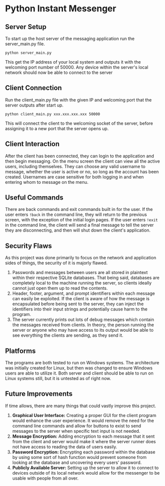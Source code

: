 Python Instant Messenger
=======================
Server Setup
------------
To start up the host server of the messaging application run the server_main.py file.
```
python server_main.py
```
This get the IP address of your local system and outputs it with the welcoming port number of 50000. Any device within the server's local network should now be able to connect to the server

Client Connection
-----------------
Run the client_main.py file with the given IP and welcoming port that the server outputs after start up.
```
python client_main.py xxx.xxx.xxx.xxx 50000
```
This will connect the client to the welcoming socket of the server, before assigning it to a new port that the server opens up.

Client Interaction
------------------
After the client has been connected, they can login to the application and then begin messaging. On the menu screen the client can view all the active users, including themselves. They can choose any valid username to message, whether the user is active or no, so long as the account has been created. Usernames are case sensitive for both logging in and when entering whom to message on the menu.

Useful Commands
---------------
There are back commands and exit commands built in for the user.
If the user enters `!back` in the command line, they will return to the previous screen, with the exception of the initial login pages. 
If the user enters `!exit` in the command line, the client will send a final message to tell the server they are disconnecting, and then will shut down the client's application.

Security Flaws
--------
As this project was done primarily to focus on the network and application sides of things, the security of it is majorly flawed.
1. Passwords and messages between users are all stored in plaintext within their respective SQLite databases. That being said, databases are completely local to the machine running the server, so clients ideally cannot just open them up to read the contents.
2. Header, footer, argument, and prompt identifiers within each message can easily be exploited. If the client is aware of how the message is encapsulated before being sent to the server, they can inject the identifiers into their input strings and potentially cause harm to the program.
3. The server currently prints out lots of debug messages which contain the messages received from clients. In theory, the person running the server or anyone who may have access to its output would be able to see everything the clients are sending, as they send it.

Platforms
----------
The programs are both tested to run on Windows systems. The architecture was initially created for Linux, but then was changed to ensure Windows users are able to utilize it. Both server and client should be able to run on Linux systems still, but it is untested as of right now.

Future Improvements
-------------------
If time allows, there are many things that could vastly improve this project.
1. **Graphical User Interface:** Creating a proper GUI for the client program would enhance the user experience. It would remove the need for the command line commands and allow for buttons to exist to send messages to the server when specific text input is not needed.
2. **Message Encryption:** Adding encryption to each message that it sent from the client and server would make it where the server runner does not have access to reading the data of users easily.
3. **Password Encryption:** Encrypting each password within the database by using some sort of hash function would prevent someone from looking at the database and uncovering every users' password.
4. **Publicly Available Server:** Setting up the server to allow it to connect to devices outside of its local network would allow for the messenger to be usable with people from all over.
